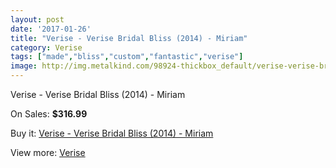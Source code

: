 ```yaml
---
layout: post
date: '2017-01-26'
title: "Verise - Verise Bridal Bliss (2014) - Miriam"
category: Verise
tags: ["made","bliss","custom","fantastic","verise"]
image: http://img.metalkind.com/98924-thickbox_default/verise-verise-bridal-bliss-2014-miriam.jpg
---
```

Verise - Verise Bridal Bliss (2014) - Miriam

On Sales: **$316.99**
<a href="https://www.metalkind.com/en/verise/22802-verise-verise-bridal-bliss-2014-miriam.html"><amp-img layout="responsive" width="600" height="600" src="//img.metalkind.com/98924-thickbox_default/verise-verise-bridal-bliss-2014-miriam.jpg" alt="Verise - Verise Bridal Bliss (2014) - Miriam 0" /></a>
<a href="https://www.metalkind.com/en/verise/22802-verise-verise-bridal-bliss-2014-miriam.html"><amp-img layout="responsive" width="600" height="600" src="//img.metalkind.com/98925-thickbox_default/verise-verise-bridal-bliss-2014-miriam.jpg" alt="Verise - Verise Bridal Bliss (2014) - Miriam 1" /></a>
<a href="https://www.metalkind.com/en/verise/22802-verise-verise-bridal-bliss-2014-miriam.html"><amp-img layout="responsive" width="600" height="600" src="//img.metalkind.com/98926-thickbox_default/verise-verise-bridal-bliss-2014-miriam.jpg" alt="Verise - Verise Bridal Bliss (2014) - Miriam 2" /></a>

Buy it: [Verise - Verise Bridal Bliss (2014) - Miriam](https://www.metalkind.com/en/verise/22802-verise-verise-bridal-bliss-2014-miriam.html "Verise - Verise Bridal Bliss (2014) - Miriam")

View more: [Verise](https://www.metalkind.com/en/196-verise "Verise")